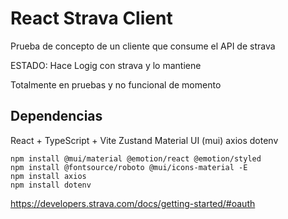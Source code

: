 # React Strava Client
Prueba de concepto de un cliente que consume el API de strava 

ESTADO: Hace Logig con strava y lo mantiene

Totalmente en pruebas y no funcional de momento


## Dependencias
React + TypeScript + Vite
Zustand 
Material UI (mui)
axios
dotenv
```
npm install @mui/material @emotion/react @emotion/styled
npm install @fontsource/roboto @mui/icons-material -E
npm install axios
npm install dotenv
```


https://developers.strava.com/docs/getting-started/#oauth